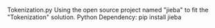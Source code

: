 Tokenization.py
Using the open source project named "jieba" to fit the "Tokenization" solution.
Python Dependency:
pip install jieba
